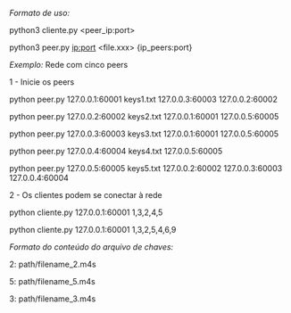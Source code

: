 *Formato de uso:*

python3 cliente.py <peer_ip:port> <chunks>

python3 peer.py <ip:port> <file.xxx> {ip_peers:port}

*Exemplo:* Rede com cinco peers

1 - Inicie os peers

python peer.py 127.0.0.1:60001 keys1.txt 127.0.0.3:60003 127.0.0.2:60002

python peer.py 127.0.0.2:60002 keys2.txt 127.0.0.1:60001 127.0.0.5:60005

python peer.py 127.0.0.3:60003 keys3.txt 127.0.0.1:60001 127.0.0.5:60005

python peer.py 127.0.0.4:60004 keys4.txt 127.0.0.5:60005

python peer.py 127.0.0.5:60005 keys5.txt 127.0.0.2:60002 127.0.0.3:60003 127.0.0.4:60004


2 -  Os clientes podem se conectar à rede

python cliente.py 127.0.0.1:60001 1,3,2,4,5

python cliente.py 127.0.0.1:60001 1,3,2,5,4,6,9


*Formato do conteúdo do arquivo de chaves:*

2: path/filename_2.m4s

5: path/filename_5.m4s

3: path/filename_3.m4s
